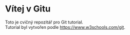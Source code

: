# Vítej v Gitu

Toto je cvičný repozitář pro Git tutorial.</br>
Tutorial byl vytvořen podle https://www.w3schools.com/git.
